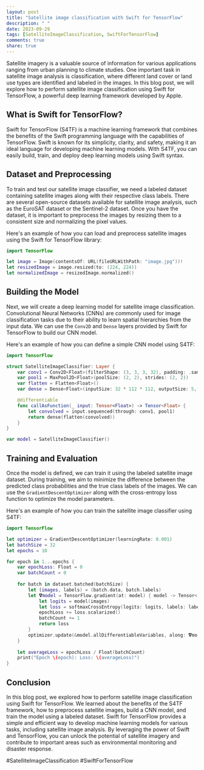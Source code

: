 ```yaml
---
layout: post
title: "Satellite image classification with Swift for TensorFlow"
description: " "
date: 2023-09-29
tags: [SatelliteImageClassification, SwiftForTensorFlow]
comments: true
share: true
---
```


Satellite imagery is a valuable source of information for various applications ranging from urban planning to climate studies. One important task in satellite image analysis is classification, where different land cover or land use types are identified and labeled in the images. In this blog post, we will explore how to perform satellite image classification using Swift for TensorFlow, a powerful deep learning framework developed by Apple.

## What is Swift for TensorFlow?

Swift for TensorFlow (S4TF) is a machine learning framework that combines the benefits of the Swift programming language with the capabilities of TensorFlow. Swift is known for its simplicity, clarity, and safety, making it an ideal language for developing machine learning models. With S4TF, you can easily build, train, and deploy deep learning models using Swift syntax.

## Dataset and Preprocessing

To train and test our satellite image classifier, we need a labeled dataset containing satellite images along with their respective class labels. There are several open-source datasets available for satellite image analysis, such as the EuroSAT dataset or the Sentinel-2 dataset. Once you have the dataset, it is important to preprocess the images by resizing them to a consistent size and normalizing the pixel values.

Here's an example of how you can load and preprocess satellite images using the Swift for TensorFlow library:

```swift
import TensorFlow

let image = Image(contentsOf: URL(fileURLWithPath: "image.jpg"))!
let resizedImage = image.resized(to: (224, 224))
let normalizedImage = resizedImage.normalized()
```

## Building the Model

Next, we will create a deep learning model for satellite image classification. Convolutional Neural Networks (CNNs) are commonly used for image classification tasks due to their ability to learn spatial hierarchies from the input data. We can use the `Conv2D` and `Dense` layers provided by Swift for TensorFlow to build our CNN model.

Here's an example of how you can define a simple CNN model using S4TF:

```swift
import TensorFlow

struct SatelliteImageClassifier: Layer {
    var conv1 = Conv2D<Float>(filterShape: (3, 3, 3, 32), padding: .same, activation: relu)
    var pool1 = MaxPool2D<Float>(poolSize: (2, 2), strides: (2, 2))
    var flatten = Flatten<Float>()
    var dense = Dense<Float>(inputSize: 32 * 112 * 112, outputSize: 5, activation: softmax)

    @differentiable
    func callAsFunction(_ input: Tensor<Float>) -> Tensor<Float> {
        let convolved = input.sequenced(through: conv1, pool1)
        return dense(flatten(convolved))
    }
}

var model = SatelliteImageClassifier()
```

## Training and Evaluation

Once the model is defined, we can train it using the labeled satellite image dataset. During training, we aim to minimize the difference between the predicted class probabilities and the true class labels of the images. We can use the `GradientDescentOptimizer` along with the cross-entropy loss function to optimize the model parameters.

Here's an example of how you can train the satellite image classifier using S4TF:

```swift
import TensorFlow

let optimizer = GradientDescentOptimizer(learningRate: 0.001)
let batchSize = 32
let epochs = 10

for epoch in 1...epochs {
    var epochLoss: Float = 0
    var batchCount = 0
    
    for batch in dataset.batched(batchSize) {
        let (images, labels) = (batch.data, batch.labels)
        let 𝛁model = TensorFlow.gradient(at: model) { model -> Tensor<Float> in
            let logits = model(images)
            let loss = softmaxCrossEntropy(logits: logits, labels: labels)
            epochLoss += loss.scalarized()
            batchCount += 1
            return loss
        }
        optimizer.update(&model.allDifferentiableVariables, along: 𝛁model)
    }
    
    let averageLoss = epochLoss / Float(batchCount)
    print("Epoch \(epoch): Loss: \(averageLoss)")
}
```

## Conclusion

In this blog post, we explored how to perform satellite image classification using Swift for TensorFlow. We learned about the benefits of the S4TF framework, how to preprocess satellite images, build a CNN model, and train the model using a labeled dataset. Swift for TensorFlow provides a simple and efficient way to develop machine learning models for various tasks, including satellite image analysis. By leveraging the power of Swift and TensorFlow, you can unlock the potential of satellite imagery and contribute to important areas such as environmental monitoring and disaster response.

#SatelliteImageClassification #SwiftForTensorFlow